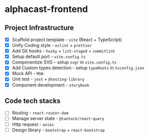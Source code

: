 # alphacast-frontend

## Project Infrastructure

- [x] Scaffold project template - `vite` (React + TypeScript)
- [x] Unify Coding style - `eslint` + `prettier`
- [x] Add Git hooks - `husky` + `lint-staged` + `commitlint`
- [x] Setup default port - `vite.config.ts`
- [x] Componentize SVG - setup `svgr` in `vite.config.ts`
- [x] Add Custom types detection - setup `typeRoots` in `tsconfig.json`
- [x] Mock API - `MSW`
- [x] Unit test - `jest` + `@testing-library`
- [x] Component development - `storybook`

## Code tech stacks

- [ ] Routing - `react-router-dom`
- [ ] Manage server state - `@tantack/react-query`
- [ ] Http request - `axios`
- [ ] Design library - `bootstrap` + `react-bootstrap`
